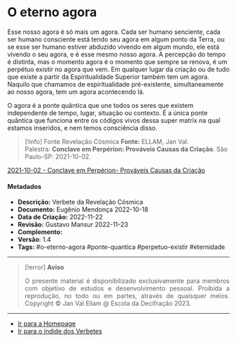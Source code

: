 # O eterno agora

Esse nosso agora é só mais um agora. Cada ser humano senciente, cada ser humano consciente está tendo seu agora em algum ponto da Terra, ou se esse ser humano estiver abduzido vivendo em algum mundo, ele está vivendo o seu agora, e é esse mesmo nosso agora. A percepção do tempo é distinta, mas o momento agora é o momento que sempre se renova, é um perpétuo existir no agora que vem. Em qualquer lugar da criação ou de tudo que existe a partir da Espiritualidade Superior também tem um agora. Naquilo que chamamos de espiritualidade pré-existente, simultaneamente ao nosso agora, tem um agora acontecendo lá.

O agora é a ponte quântica que une todos os seres que existem independente de tempo, lugar, situação ou contexto. É a única ponte quântica que funciona entre os códigos vivos dessa super matrix na qual estamos inseridos, e nem temos consciência disso.

> [!info] Fonte Revelação Cósmica
> **Fonte:** ELLAM, Jan Val. Palestra: **Conclave em Perpérion: Prováveis Causas da Criação**. São Paulo-SP: 2021-10-02.

[2021-10-02 - Conclave em Perpérion- Prováveis Causas da Criação](2021-10-02%20-%20Conclave%20em%20Perpérion-%20Prováveis%20Causas%20da%20Criação.md)

#### Metadados

-   **Descrição:** Verbete da Revelação Cósmica
-   **Documento:** Eugênio Mendonça 2022-10-18
-   **Data de Criação:** 2022-11-22
-   **Revisão:** Gustavo Mansur 2022-11-23
-   **Complemento:**
-   **Versão**: 1.4
-   **Tags:** #o-eterno-agora #ponte-quantica #perpetuo-existir #eternidade

---
> [!error] **Aviso**
> <p align="justify">O presente material é disponibilizado exclusivamente para membros com objetivo de estudos e desenvolvimento pessoal. Proibida a reprodução, no todo ou em partes, através de quaisquer meios. Copyright © Jan Val Ellam @ Escola da Decifração 2023. </p>

---
- [Ir para a Homepage](Homepage.canvas)
- [Ir para o índide dos Verbetes](ÍNDIDE%20GERAL%20DOS%20VERBETES.canvas)